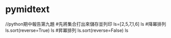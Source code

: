 # pymidtext
//python期中報告第九題
#先將集合打出來儲存並列印
ls=[2,5,7,1,6]
ls
#降冪排列
ls.sort(reverse=True)
ls
#昇冪排列
ls.sort(reverse=False)
ls

